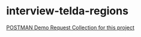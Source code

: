 # interview-telda-regions

[POSTMAN Demo Request Collection for this project](https://www.getpostman.com/collections/1e65f01a54acea811691)